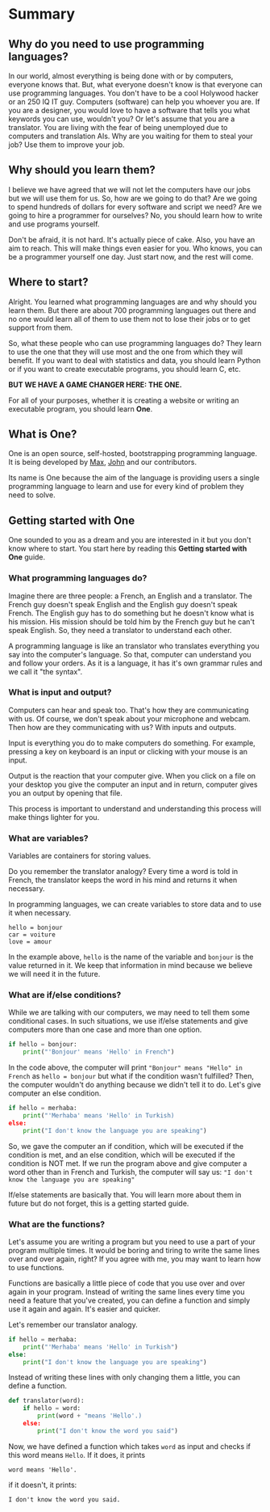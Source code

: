 # Summary

## Why do you need to use programming languages?

In our world, almost everything is being done with or by computers, everyone knows that. But, what everyone doesn't know is that everyone can use programming languages. You don't have to be a cool Holywood hacker or an 250 IQ IT guy. Computers (software) can help you whoever you are. If you are a designer, you would love to have a software that tells you what keywords you can use, wouldn't you? Or let's assume that you are a translator. You are living with the fear of being unemployed due to computers and translation AIs. Why are you waiting for them to steal your job? Use them to improve your job.

## Why should you learn them?

I believe we have agreed that we will not let the computers have our jobs but we will use them for us. So, how are we going to do that? Are we going to spend hundreds of dollars for every software and script we need? Are we going to hire a programmer for ourselves? No, you should learn how to write and use programs yourself.

Don't be afraid, it is not hard. It's actually piece of cake. Also, you have an aim to reach. This will make things even easier for you. Who knows, you can be a programmer yourself one day. Just start now, and the rest will come.

## Where to start?

Alright. You learned what programming languages are and why should you learn them. But there are about 700 programming languages out there and no one would learn all of them to use them not to lose their jobs or to get support from them.

So, what these people who can use programming languages do? They learn to use the one that they will use most and the one from which they will benefit. If you want to deal with statistics and data, you should learn Python or if you want to create executable programs, you should learn C, etc.

**BUT WE HAVE A GAME CHANGER HERE: THE ONE.**

For all of your purposes, whether it is creating a website or writing an executable program, you should learn **One**.

## What is One?

One is an open source, self-hosted, bootstrapping programming language. It is being developed by [Max](https://github.com/BaseMax), [John](https://github.com/jbampton) and our contributors.

Its name is One because the aim of the language is providing users a single programming language to learn and use for every kind of problem they need to solve.

## Getting started with One

One sounded to you as a dream and you are interested in it but you don't know where to start. You start here by reading this **Getting started with One** guide.

<!--
We should add a section here about installing One
-->

### What programming languages do?

Imagine there are three people: a French, an English and a translator. The French guy doesn't speak English and the English guy doesn't speak French. The English guy has to do something but he doesn't know what is his mission. His mission should be told him by the French guy but he can't speak English. So, they need a translator to understand each other.

A programming language is like an translator who translates everything you say into the computer's language. So that, computer can understand you and follow your orders. As it is a language, it has it's own grammar rules and we call it "the syntax".

<!--
### The Syntax of One
the syntax part should be added here
-->

### What is input and output?

Computers can hear and speak too. That's how they are communicating with us. Of course, we don't speak about your microphone and webcam. Then how are they communicating with us? With inputs and outputs.

Input is everything you do to make computers do something. For example, pressing a key on keyboard is an input or clicking with your mouse is an input.

Output is the reaction that your computer give. When you click on a file on your desktop you give the computer an input and in return, computer gives you an output by opening that file.

This process is important to understand and understanding this process will make things lighter for you.

### What are variables?

Variables are containers for storing values.

Do you remember the translator analogy? Every time a word is told in French, the translator keeps the word in his mind and returns it when necessary.

In programming languages, we can create variables to store data and to use it when necessary.

```text
hello = bonjour
car = voiture
love = amour
```

In the example above, `hello` is the name of the variable and `bonjour` is the value returned in it. We keep that information in mind because we believe we will need it in the future.

<!--
Assigning value to a variable section should be added here.
Variable types section should be added here.
-->

### What are if/else conditions?

While we are talking with our computers, we may need to tell them some conditional cases. In such situations, we use if/else statements and give computers more than one case and more than one option.

```python
if hello = bonjour:
    print("'Bonjour' means 'Hello' in French")
```

In the code above, the computer will print `"Bonjour" means "Hello" in French` as `hello = bonjour` but what if the condition wasn't fulfilled? Then, the computer wouldn't do anything because we didn't tell it to do. Let's give computer an else condition.

```python
if hello = merhaba:
    print("'Merhaba' means 'Hello' in Turkish)
else:
    print("I don't know the language you are speaking")
```

So, we gave the computer an if condition, which will be executed if the condition is met, and an else condition, which will be executed if the condition is NOT met. If we run the program above and give computer a word other than in French and Turkish, the computer will say us:
`"I don't know the language you are speaking"`

If/else statements are basically that. You will learn more about them in future but do not forget, this is a getting started guide.

### What are the functions?

Let's assume you are writing a program but you need to use a part of your program multiple times. It would be boring and tiring to write the same lines over and over again, right? If you agree with me, you may want to learn how to use functions.

Functions are basically a little piece of code that you use over and over again in your program. Instead of writing the same lines every time you need a feature that you've created, you can define a function and simply use it again and again. It's easier and quicker.

Let's remember our translator analogy.

```python
if hello = merhaba:
    print("'Merhaba' means 'Hello' in Turkish")
else:
    print("I don't know the language you are speaking")
```

Instead of writing these lines with only changing them a little, you can define a function.

```python
def translator(word):
    if hello = word:
        print(word + "means 'Hello'.)
    else:
        print("I don't know the word you said")
```

Now, we have defined a function which takes `word` as input and checks if this word means `Hello`. If it does, it prints

```text
word means 'Hello'.
```

if it doesn't, it prints:

```text
I don't know the word you said.
```
